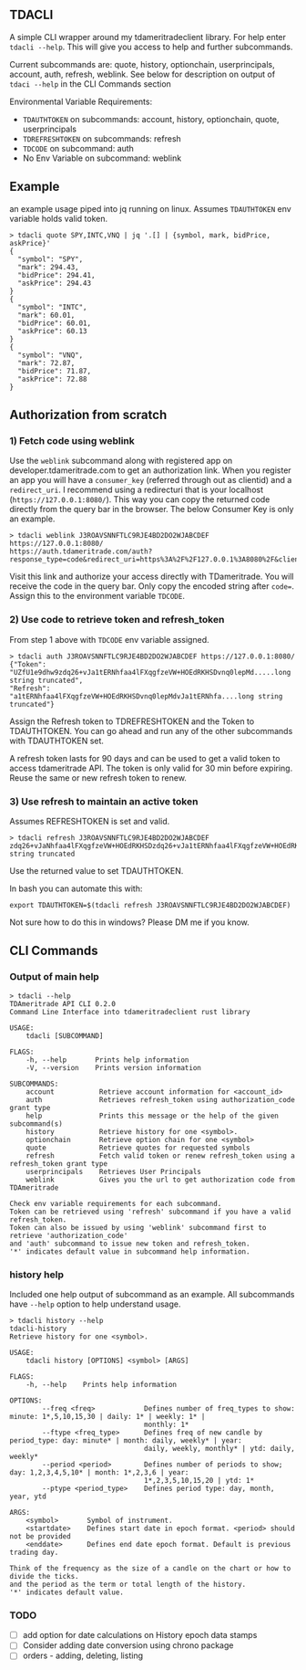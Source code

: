 ## TDACLI

A simple CLI wrapper around my tdameritradeclient library. For help enter `tdacli --help`.  This will give you access to help and further subcommands.

Current subcommands are: quote, history, optionchain, userprincipals, account, auth, refresh, weblink. See below for description on output of `tdaci --help` in the CLI Commands section

Environmental Variable Requirements:
- `TDAUTHTOKEN` on subcommands: account, history, optionchain, quote, userprincipals
- `TDREFRESHTOKEN` on subcommands: refresh
- `TDCODE` on subcommand: auth
- No Env Variable on subcommand: weblink

## Example

an example usage piped into jq running on linux.  Assumes `TDAUTHTOKEN` env variable holds valid token.

```
> tdacli quote SPY,INTC,VNQ | jq '.[] | {symbol, mark, bidPrice, askPrice}'
{
  "symbol": "SPY",
  "mark": 294.43,
  "bidPrice": 294.41,
  "askPrice": 294.43
}
{
  "symbol": "INTC",
  "mark": 60.01,
  "bidPrice": 60.01,
  "askPrice": 60.13
}
{
  "symbol": "VNQ",
  "mark": 72.87,
  "bidPrice": 71.87,
  "askPrice": 72.88
}
```

## Authorization from scratch

### 1) Fetch code using weblink
Use the `weblink` subcommand along with registered app on developer.tdameritrade.com to get an authorization link. When you register an app you will have a `consumer_key` (referred through out as clientid) and a `redirect_uri`. I recommend using a redirecturi that is your localhost (`https://127.0.0.1:8080/`).  This way you can copy the returned code directly from the query bar in the browser.  The below Consumer Key is only an example.  

```
> tdacli weblink J3ROAVSNNFTLC9RJE4BD2DO2WJABCDEF https://127.0.0.1:8080/
https://auth.tdameritrade.com/auth?response_type=code&redirect_uri=https%3A%2F%2F127.0.0.1%3A8080%2F&client_id=J3ROAVSNNFTLC9RJE4BD2DO2WJABCDEF%40AMER.OAUTHAP

```

Visit this link and authorize your access directly with TDameritrade.  You will receive the code in the query bar.  Only copy the encoded string after `code=`.  Assign this to the environment variable `TDCODE`.



### 2) Use code to retrieve token and refresh_token

From step 1 above with `TDCODE` env variable assigned.

```
> tdacli auth J3ROAVSNNFTLC9RJE4BD2DO2WJABCDEF https://127.0.0.1:8080/
{"Token": "UZfU1e9dhw9zdq26+vJa1tERNhfaa4lFXqgfzeVW+HOEdRKHSDvnq0lepMd.....long string truncated",
"Refresh": "a1tERNhfaa4lFXqgfzeVW+HOEdRKHSDvnq0lepMdvJa1tERNhfa....long string truncated"}
```

Assign the Refresh token to TDREFRESHTOKEN and the Token to TDAUTHTOKEN.  You can go ahead and run any of the other subcommands with TDAUTHTOKEN set.

A refresh token lasts for 90 days and can be used to get a valid token to access tdameritrade API.  The token is only valid for 30 min before expiring.  Reuse the same or new refresh token to renew.


### 3) Use refresh to maintain an active token

Assumes REFRESHTOKEN is set and valid.

```
> tdacli refresh J3ROAVSNNFTLC9RJE4BD2DO2WJABCDEF
zdq26+vJaNhfaa4lFXqgfzeVW+HOEdRKHSDzdq26+vJa1tERNhfaa4lFXqgfzeVW+HOEdRKHSDzdq26+vJa1tERNhfaa4...long string truncated
```

Use the returned value to set TDAUTHTOKEN.

In bash you can automate this with:
```
export TDAUTHTOKEN=$(tdacli refresh J3ROAVSNNFTLC9RJE4BD2DO2WJABCDEF)
```

Not sure how to do this in windows?  Please DM me if you know.

## CLI Commands

### Output of main help

```
> tdacli --help
TDAmeritrade API CLI 0.2.0
Command Line Interface into tdameritradeclient rust library

USAGE:
    tdacli [SUBCOMMAND]

FLAGS:
    -h, --help       Prints help information
    -V, --version    Prints version information

SUBCOMMANDS:
    account           Retrieve account information for <account_id>
    auth              Retrieves refresh_token using authorization_code grant type
    help              Prints this message or the help of the given subcommand(s)
    history           Retrieve history for one <symbol>.
    optionchain       Retrieve option chain for one <symbol>
    quote             Retrieve quotes for requested symbols
    refresh           Fetch valid token or renew refresh_token using a refresh_token grant type
    userprincipals    Retrieves User Principals
    weblink           Gives you the url to get authorization code from TDAmeritrade

Check env variable requirements for each subcommand.
Token can be retrieved using 'refresh' subcommand if you have a valid refresh_token.
Token can also be issued by using 'weblink' subcommand first to retrieve 'authorization_code'
and 'auth' subcommand to issue new token and refresh_token.
'*' indicates default value in subcommand help information.
```

### history help
Included one help output of subcommand as an example.  All subcommands have `--help` option to help understand usage.

```
> tdacli history --help
tdacli-history
Retrieve history for one <symbol>.

USAGE:
    tdacli history [OPTIONS] <symbol> [ARGS]

FLAGS:
    -h, --help    Prints help information

OPTIONS:
        --freq <freq>            Defines number of freq_types to show: minute: 1*,5,10,15,30 | daily: 1* | weekly: 1* |
                                 monthly: 1*
        --ftype <freq_type>      Defines freq of new candle by period_type: day: minute* | month: daily, weekly* | year:
                                 daily, weekly, monthly* | ytd: daily, weekly*
        --period <period>        Defines number of periods to show; day: 1,2,3,4,5,10* | month: 1*,2,3,6 | year:
                                 1*,2,3,5,10,15,20 | ytd: 1*
        --ptype <period_type>    Defines period type: day, month, year, ytd

ARGS:
    <symbol>       Symbol of instrument.
    <startdate>    Defines start date in epoch format. <period> should not be provided
    <enddate>      Defines end date epoch format. Default is previous trading day.

Think of the frequency as the size of a candle on the chart or how to divide the ticks.
and the period as the term or total length of the history.
'*' indicates default value.
```


### TODO

- [ ] add option for date calculations on History epoch data stamps
- [ ] Consider adding date conversion using chrono package
- [ ] orders - adding, deleting, listing
